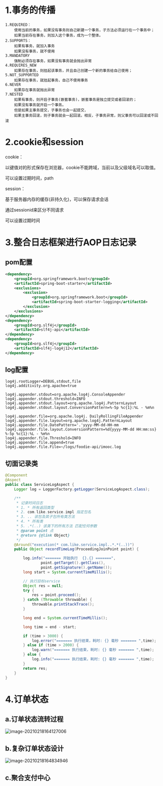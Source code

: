 #   1.事务的传播

```
1.REQUIRED：
	使用当前的事务，如果没有事务则自己新建一个事务，子方法必须运行在一个事务中；
	如果当前存在事务，则加入这个事务，成为一个整体。
2.SUPPORTS：
	如果有事务，就加入事务
	如果没有事务，就不使用	
3.MANDATORY
	强制必须存在事务，如果没有事务就会抛出异常
4.REQUIRES_NEW
	如果存在事务，则挂起该事务，并且自己创建一个新的事务给自己使用；
5.NOT_SUPPORTED
	如果存在事务，就挂起事务，自己不使用事务
6.NEVER
	如果存在事务就抛出异常
7.NESTED
	如果有事务，则开启子事务(嵌套事务)，嵌套事务是独立提交或者回滚的；
	如果没有事务就开启一个事务。
	但是如果主事务提交，子事务也会一起提交，
	如果主事务回滚，则子事务就会一起回滚。相反，子事务异常，则父事务可以回滚或不回滚
```







# 2.cookie和session

cookie：

以键值对的形式保存在浏览器，cookie不能跨域，当前以及父级域名可以取值。

可以设置过期时间，path



session：

基于服务器内存的缓存(非持久化)，可以保存请求会话

通过sessionid来区分不同请求

可以设置过期时间



# 3.整合日志框架进行AOP日志记录

## pom配置

```xml
<dependency>
    <groupId>org.springframework.boot</groupId>
    <artifactId>spring-boot-starter</artifactId>
    <exclusions>
        <exclusion>
            <groupId>org.springframework.boot</groupId>
            <artifactId>spring-boot-starter-logging</artifactId>
        </exclusion>
    </exclusions>
</dependency>
<dependency>
    <groupId>org.slf4j</groupId>
    <artifactId>slf4j-api</artifactId>
</dependency>
<dependency>
    <groupId>org.slf4j</groupId>
    <artifactId>slf4j-log4j12</artifactId>
</dependency>
```



## log配置

```properties
log4j.rootLogger=DEBUG,stdout,file
log4j.additivity.org.apache=true

log4j.appender.stdout=org.apache.log4j.ConsoleAppender
log4j.appender.stdout.threshold=INFO
log4j.appender.stdout.layout=org.apache.log4j.PatternLayout
log4j.appender.stdout.layout.ConversionPattern=%-5p %c{1}:%L - %m%n

log4j.appender.file=org.apache.log4j. DailyRollingFileAppender
log4j.appender.file.layout=org.apache.log4j.PatternLayout
log4j.appender.file.DatePattern='.'yyyy-MM-dd-HH-mm
log4j.appender.file.layout.ConversionPattern=%d{yyyy-MM-dd HH:mm:ss} %-5p %c{1}:%L - %m%n
log4j.appender.file.Threshold=INFO
log4j.appender.file.append=true
log4j.appender.file.File=~/logs/foodie-api/imooc.log
```



## 切面记录类

```java
@Component
@Aspect
public class ServiceLogAspect {
    Logger log = LoggerFactory.getLogger(ServiceLogAspect.class);

    /**
     * 记录时间日志
     * 1. * 所有返回类型
     * 2. com.like.service.impl 指定包名
     * 3. .. 该包及其子包所有类方法
     * 4. * 所有类
     * 5. .*(..) 该类下的所有方法 匹配任何参数
     * @param point 点
     * @return {@link Object}
     */
    @Around("execution(* com.like.service.impl..*.*(..))")
    public Object recordTimeLog(ProceedingJoinPoint point) {

        log.info("======= 开始执行  {}.{} =======",
                point.getTarget().getClass(),
                point.getSignature().getName());
        long start = System.currentTimeMillis();

        // 执行目标service
        Object res = null;
        try {
            res = point.proceed();
        } catch (Throwable throwable) {
            throwable.printStackTrace();
        }

        long end = System.currentTimeMillis();

        long time = end - start;

        if (time > 3000) {
            log.error("======= 执行结束，耗时: {} 毫秒 ======= ",time);
        } else if (time > 2000) {
            log.warn("======= 执行结束，耗时: {} 毫秒 ======= ",time);
        } else {
            log.info("======= 执行结束，耗时: {} 毫秒 ======= ",time);
        }
        return res;
    }
}
```



# 4.订单状态

## a.订单状态流转过程

![image-20210218164127006](https://gitee.com/likeloveC/picture_bed/raw/master/img/8.26/20210218164127.png)

## b.复杂订单状态设计

![image-20210218164834946](https://gitee.com/likeloveC/picture_bed/raw/master/img/8.26/20210218164835.png)



## c.聚合支付中心